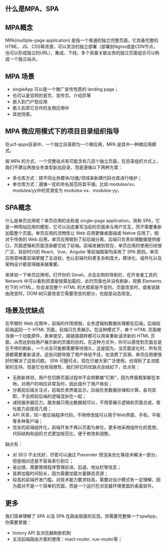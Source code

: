 ## 什么是MPA、SPA

## MPA概念

MPA(multiple-page application)  是指一个普通的独立完整页面，它具备完整的HTML、JS、CSS等资源，可以灵活的独立部署（部署到Nginx或是CDN节点，也可以形成独立的URL）、集成、下线，多个具备关联业务的独立页面组合可以构成一个独立站点。

## MPA 场景

 - singleApp 可以是一个推广宣传性质的 landing page；
 - 也可以是官网的首页、宣传页、介绍页等
 - 嵌入到门户型应用
 - 嵌入到其它合作的友商应用中
 - 其他场景。

 ## MPA 微应用模式下的项目目录组织指导

在ucf-apps目录中，一个独立目录即为一个微应用，MPA 是其中一种微应用模式。

按 MPA 的方式，一个完整站点有可能含有几百个独立页面，在目录组织方式上，我们不建议再按业务类型新加目录，而是遵循以下两种方案：

 - 多仓库方式：按不同业务模块/功能/领域来新建代码仓库进行维护；
 - 单仓库方式：遵循一定的命名规范将其平铺。比如 modulea/xx、modulea/yy中的资源变为 modulea-xx、modulea-yy。

 ## SPA概念

什么是单页应用呢？单页应用的全称是 single-page application，简称 SPA，它是一种网站应用的模型，它可以动态重写当前的页面来与用户交互，而不需要重新加载整个页面。单页应用的流畅性让 Web 应用更像桌面端或 Native 应用了。相对于传统的 Web 应用，单页应用做到了前后端分离，后端只负责处理数据提供接口，页面逻辑和页面渲染都交给了前端。前端发展到现在，单页应用的使用已经很广泛，目前时兴的 React、Vue、Angular 等前端框架均采用了 SPA 原则。单页应用意味着前端掌握了主动权，也让前端代码更复杂和庞大，模块化、组件化以及架构设计都变得越来越重要。

来体验一下单页应用吧，打开你的 Gmail，点击左侧的导航栏，在开发者工具的 Network 中可以看到资源是按需加载的，此时页面也并没有刷新，观察 Elements 栏下的 HTML，你会发现整个 HTML 的大框架是不变的，页面改变时，或者说路由改变时，DOM 树只是改变它需要改变的部分，也就是动态改变。

## 场景及优缺点

在早期的 Web 应用中，前端的作用很弱，业务逻辑和数据处理都在后端，后端给前端返回一个 HTML 页面，前端只负责展示。在这种模式下，单个 HTML 页面被当做一个功能原件，表单提交，超链接跳转都可以用来重新请求新的 HTML 页面，从而达到给用户展示新的页面的目的。在这种方式中，你可以感觉到页面总是在不停的刷新，一个点击可能都需要等待很久，这是因为，当页面变化时，所有资源都需要重新请求。这些问题导致了用户体验不佳，也浪费了资源。单页应用便很好的解决了这些问题。
SPA 可圈可点，现在已被大家广泛使用，也得到了主流框架的支持，但是它也有局限性，我们将它的优缺点总结如下，优点有：
 - 无刷新体验，用户在切换页面过程中不会频繁被“打断”，因为界面框架都在本地，对用户的响应非常及时，因此提升了用户体验；
 - 分离前后端关注点，前端负责界面显示，后端负责数据存储和计算，各司其职，不会把前后端的逻辑混杂在一起；
 - 减轻服务器压力，服务器只用出数据就可以，不用管展示逻辑和页面合成，吞吐能力会提高几倍；
 - API 共享，同一套后端程序代码，不用修改就可以用于Web界面、手机、平板等多种客户端；
 - 完全的前端组件化，前端开发不再以页面为单位，更多地采用组件化的思想，代码结构和组织方式更加规范化，便于修改和调整。

缺点有：

 - 对 SEO 不太优好，尽管可以通过 Prerender 预渲染优化等技术解决一部分，但是相对还是不容易索引到它；
 - 易出错，需要使用程序管理前进、后退、地址栏等信息；
 - 首屏加载时间较长，因为需要加载大量静态资源；
 - 较高的前端开发门槛，对技术能力要求较高，需要对设计模式有一定理解，因为面对不是一个简单的页面，而是一个运行在浏览器环境里面的桌面软件。

 ## 更多

我们简单理解了 SPA 以及 SPA 在路由层面的实现，但需要完整做一个spaApp，你需要掌握：
 - history API 及浏览器刷新机制
 - 主流前端路由方案的使用：react-router, vue-router等；